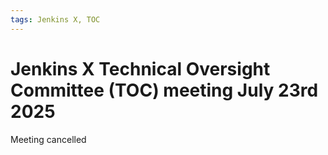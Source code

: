 ```yaml
---
tags: Jenkins X, TOC
---
```

# Jenkins X Technical Oversight Committee (TOC) meeting July 23rd 2025

Meeting cancelled